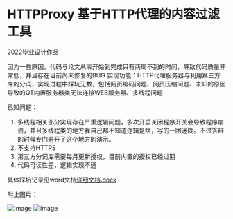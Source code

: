 # HTTPProxy 基于HTTP代理的内容过滤工具
2022毕业设计作品

因为一些原因，代码与论文从零开始到完成只有两周不到的时间，导致代码质量非常低，并且存在目前尚未修复的BUG
实现功能：HTTP代理服务器与利用第三方库的分词，实现过程中踩坑无数，包括网页编码问题、网页压缩问题、未知的原因导致的QT内置服务器类无法连接WEB服务器、多线程问题

已知问题：
1. 多线程相关部分实现存在严重逻辑问题，多次开启关闭程序开关会导致程序崩溃，并且多线程类的地方我自己都不知道逻辑是啥，写的一团迷糊。不过答辩的时候专门避开了这个地方的演示。
2. 不支持HTTPS
3. 第三方分词库需要每月更新授权，目前内置的授权已经过期
4. 代码可读性差，逻辑实现不通

具体踩坑记录见word文档[详细文档.docx](https://github.com/Qiaofanxing/HTTPProxy/files/11279290/default.docx)


附上图片：

![image](https://user-images.githubusercontent.com/41269801/233241800-cfeb2f40-e4f5-494d-b08e-9a7bcf0e354b.png)
![image](https://user-images.githubusercontent.com/41269801/233241878-cb98ac1b-bd7f-4c85-8726-26b444690811.png)
